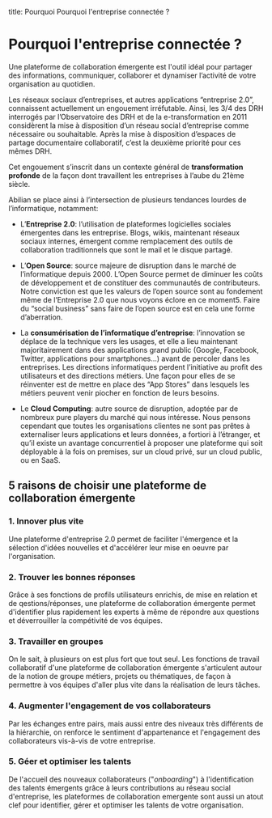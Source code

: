 title: Pourquoi Pourquoi l'entreprise connectée ?

# Pourquoi l'entreprise connectée ?

Une plateforme de collaboration émergente est l'outil idéal pour partager des informations, communiquer, collaborer et dynamiser l’activité de votre organisation au quotidien.

Les réseaux sociaux d’entreprises, et autres applications “entreprise 2.0”, connaissent actuellement un engouement irréfutable. Ainsi, les 3/4 des DRH interrogés par l’Observatoire des DRH et de la e-transformation en 2011 considèrent la mise à disposition d’un réseau social d’entreprise comme nécessaire ou souhaitable. Après la mise à disposition d’espaces de partage documentaire collaboratif, c’est la deuxième priorité pour ces mêmes DRH.

Cet engouement s’inscrit dans un contexte général de **transformation profonde** de la façon dont travaillent les entreprises à l’aube du 21ème siècle.

Abilian se place ainsi à l’intersection de plusieurs tendances lourdes de l’informatique, notamment:

- L’**Entreprise 2.0**: l’utilisation de plateformes logicielles sociales émergentes dans les entreprise. Blogs, wikis, maintenant réseaux sociaux internes, émergent comme remplacement des outils de collaboration traditionnels que sont le mail et le disque partagé.

- L’**Open Source**: source majeure de disruption dans le marché de l’informatique depuis 2000. L’Open Source permet de diminuer les coûts de développement et de constituer des communautés de contributeurs. Notre conviction est que les valeurs de l’open source sont au fondement même de l’Entreprise 2.0 que nous voyons éclore en ce moment5. Faire du “social business” sans faire de l’open source est en cela une forme d’aberration.

- La **consumérisation de l’informatique d’entreprise**: l’innovation se déplace de la technique vers les usages, et elle a lieu maintenant majoritairement dans des applications grand public (Google, Facebook, Twitter, applications pour smartphones...) avant de percoler dans les entreprises. Les directions informatiques perdent l’initiative au profit des utilisateurs et des directions métiers. Une façon pour elles de se réinventer est de mettre en place des “App Stores” dans lesquels les métiers peuvent venir piocher en fonction de leurs besoins.

- Le **Cloud Computing**: autre source de disruption, adoptée par de nombreux pure players du marché qui nous intéresse. Nous pensons cependant que toutes les organisations clientes ne sont pas prêtes à externaliser leurs applications et leurs données, a fortiori à l’étranger, et qu’il existe un avantage concurrentiel à proposer une plateforme qui soit déployable à la fois on premises, sur un cloud privé, sur un cloud public, ou en SaaS.


## 5 raisons de choisir une plateforme de collaboration émergente

### 1. Innover plus vite

Une plateforme d'entreprise 2.0 permet de faciliter l'émergence et la sélection d'idées nouvelles et d'accélérer leur mise en oeuvre par l'organisation.

### 2. Trouver les bonnes réponses

Grâce à ses fonctions de profils utilisateurs enrichis, de mise en relation et de qestions/réponses, une plateforme de collaboration émergente permet d'identifier plus rapidement les experts à même de répondre aux questions et déverrouiller la compétivité de vos équipes.

### 3. Travailler en groupes

On le sait, à plusieurs on est plus fort que tout seul. Les fonctions de travail collaboratif d'une plateforme de collaboration émergente s'articulent autour de la notion de groupe métiers, projets ou thématiques, de façon à permettre à vos équipes d'aller plus vite dans la réalisation de leurs tâches.

### 4. Augmenter l'engagement de vos collaborateurs

Par les échanges entre pairs, mais aussi entre des niveaux très différents de la hiérarchie, on renforce le sentiment d'appartenance et l'engagement des collaborateurs vis-à-vis de votre entreprise.

### 5. Géer et optimiser les talents

De l'accueil des nouveaux collaborateurs ("*onboarding*") à l'identification des talents émergents grâce à leurs contributions au réseau social d'entreprise, les plateformes de collaboration emergente sont aussi un atout clef pour identifier, gérer et optimiser les talents de votre organisation.